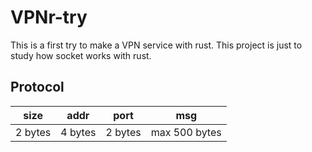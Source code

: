 # VPNr-try

This is a first try to make a VPN service with rust. This project is just to study how socket works with rust.

## Protocol

|size|addr|port|msg|
|---|---|---|---|
|2 bytes|4 bytes|2 bytes|max 500 bytes|

